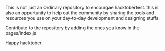This is not just an Ordinary repository to encourgae hacktoberfest. this is also an oppurtunity to help out the community by sharing the tools and resources you use on your day-to-day development and designing stuffs. 

Contribute to the repository by adding the ones you know in the pages/index.js

Happy hacktober
